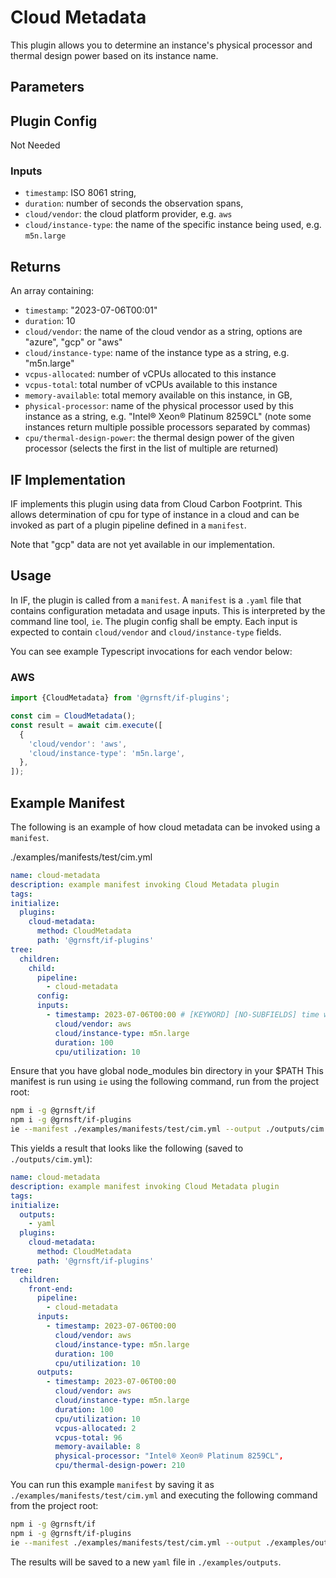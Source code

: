 # Cloud Metadata

This plugin allows you to determine an instance's physical processor and thermal design power based on its instance name.

## Parameters

## Plugin Config

Not Needed

### Inputs

- `timestamp`: ISO 8061 string,
- `duration`: number of seconds the observation spans,
- `cloud/vendor`: the cloud platform provider, e.g. `aws`
- `cloud/instance-type`: the name of the specific instance being used, e.g. `m5n.large`

## Returns

An array containing:


- `timestamp`: "2023-07-06T00:01"
- `duration`: 10
- `cloud/vendor`: the name of the cloud vendor as a string, options are "azure", "gcp" or "aws"
- `cloud/instance-type`: name of the instance type as a string, e.g. "m5n.large"
- `vcpus-allocated`: number of vCPUs allocated to this instance
- `vcpus-total`: total number of vCPUs available to this instance
- `memory-available`: total memory available on this instance, in GB,
- `physical-processor`: name of the physical processor used by this instance as a string, e.g. "Intel® Xeon® Platinum 8259CL" (note some instances return multiple possible processors separated by commas)
- `cpu/thermal-design-power`: the thermal design power of the given processor (selects the first in the list of multiple are returned)


## IF Implementation

IF implements this plugin using data from Cloud Carbon Footprint. This allows determination of cpu for type of instance in a cloud and can be invoked as part of a plugin pipeline defined in a `manifest`.

Note that "gcp" data are not yet available in our implementation.

## Usage

In IF, the plugin is called from a `manifest`. A `manifest` is a `.yaml` file that contains configuration metadata and usage inputs. This is interpreted by the command line tool, `ie`. The plugin config shall be empty. Each input is expected to contain `cloud/vendor` and `cloud/instance-type` fields.

You can see example Typescript invocations for each vendor below:

### AWS

```typescript
import {CloudMetadata} from '@grnsft/if-plugins';

const cim = CloudMetadata();
const result = await cim.execute([
  {
    'cloud/vendor': 'aws',
    'cloud/instance-type': 'm5n.large',
  },
]);
```

## Example Manifest

The following is an example of how cloud metadata can be invoked using a `manifest`.

./examples/manifests/test/cim.yml

```yaml
name: cloud-metadata
description: example manifest invoking Cloud Metadata plugin
tags:
initialize:
  plugins:
    cloud-metadata:
      method: CloudMetadata
      path: '@grnsft/if-plugins'
tree:
  children:
    child:
      pipeline:
        - cloud-metadata
      config:
      inputs:
        - timestamp: 2023-07-06T00:00 # [KEYWORD] [NO-SUBFIELDS] time when measurement occurred
          cloud/vendor: aws
          cloud/instance-type: m5n.large
          duration: 100
          cpu/utilization: 10
```

Ensure that you have global node_modules bin directory in your $PATH
This manifest is run using `ie` using the following command, run from
the project root:

```sh
npm i -g @grnsft/if
npm i -g @grnsft/if-plugins
ie --manifest ./examples/manifests/test/cim.yml --output ./outputs/cim.yml
```

This yields a result that looks like the following (saved to `./outputs/cim.yml`):

```yaml
name: cloud-metadata
description: example manifest invoking Cloud Metadata plugin
tags:
initialize:
  outputs:
    - yaml
  plugins:
    cloud-metadata:
      method: CloudMetadata
      path: '@grnsft/if-plugins'
tree:
  children:
    front-end:
      pipeline:
        - cloud-metadata
      inputs:
        - timestamp: 2023-07-06T00:00
          cloud/vendor: aws
          cloud/instance-type: m5n.large
          duration: 100
          cpu/utilization: 10
      outputs:
        - timestamp: 2023-07-06T00:00
          cloud/vendor: aws
          cloud/instance-type: m5n.large
          duration: 100
          cpu/utilization: 10
          vcpus-allocated: 2
          vcpus-total: 96
          memory-available: 8
          physical-processor: "Intel® Xeon® Platinum 8259CL",
          cpu/thermal-design-power: 210
```

You can run this example `manifest` by saving it as `./examples/manifests/test/cim.yml` and executing the following command from the project root:

```sh
npm i -g @grnsft/if
npm i -g @grnsft/if-plugins
ie --manifest ./examples/manifests/test/cim.yml --output ./examples/outputs/cim
```

The results will be saved to a new `yaml` file in `./examples/outputs`.
